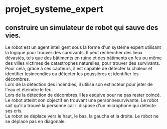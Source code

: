 # projet_systeme_expert
## construire un simulateur de robot qui sauve des vies. 
Le robot est un agent intelligent sous la forme d'un système expert utilisant la logique pour trouver des survivants. Il peut rechercher des lieux dévastés, tels que des
bâtiments en ruine et des bâtiments en feu ou même des villes victimes de catastrophes naturelles, pour trouver des survivants. 
Pour cela, grâce à ses capteurs, il est capable de détecter la chaleur et identifier lesincendies ou détecter les poussières et identifier les décombres.   
Lors de la détection des incendies, il utilise son extincteur pour jeter de l'eau et éteindre le feu.   
Lors de la détection de décombres,il les esquive pour ne pas rester coincé.   
Le robot atteint son objectif en trouvant une personnesurvivante. Le robot sait qu'il a trouvé la personne car il dispose d'un microphone qui détecte ses cris.  
Le robot se déplace vers le haut, le bas, la gauche et la droite. Le robot ne se déplace pas en diagonale.  
